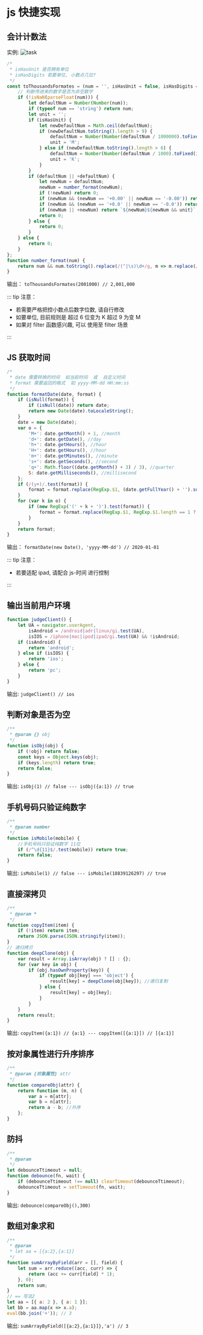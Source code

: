 # js 快捷实现

## 会计计数法

实例: ![task](./image/AccountingMethod.png)

```javascript
/*
 * isHasUnit 是否拥有单位
 * isHasDigits 若要单位, 小数点几位?
 */
const toThousandsFormates = (num = '', isHasUnit = false, isHasDigits = 0) => {
	// 判断传进来的数字是否为非空数字
	if (!isNaN(parseFloat(num))) {
		let defaultNum = Number(Number(num));
		if (typeof num == 'string') return num;
		let unit = '';
		if (isHasUnit) {
			let newDefaultNum = Math.ceil(defaultNum);
			if (newDefaultNum.toString().length > 9) {
				defaultNum = Number(Number(defaultNum / 1000000).toFixed(isHasDigits));
				unit = 'M';
			} else if (newDefaultNum.toString().length > 6) {
				defaultNum = Number(Number(defaultNum / 1000).toFixed(isHasDigits));
				unit = 'K';
			}
		}
		if (defaultNum || +defaultNum) {
			let newNum = defaultNum;
			newNum = number_format(newNum);
			if (!newNum) return 0;
			if (newNum && (newNum == '+0.00' || newNum == '-0.00')) return 0;
			if (newNum && (newNum == '+0.0' || newNum == '-0.0')) return 0;
			if (newNum || +newNum) return `${newNum}${newNum && unit}`;
			return 0;
		} else {
			return 0;
		}
	} else {
		return 0;
	}
};
function number_format(num) {
	return num && num.toString().replace(/(^|\s)\d+/g, m => m.replace(/(?=(?!\b)(\d{3})+$)/g, ','));
}
```

输出： `toThousandsFormates(2001000) // 2,001,000`

::: tip 注意：

- 若需要严格把控小数点后数字位数, 请自行修改
- 如要单位, 目前规则是 超过 6 位变为 K 超过 9 为变 M
- 如果对 filter 函数感兴趣, 可以 使用至 filter 场景

:::

## JS 获取时间

```javascript
/*
 * date 需要转换的时间  如当前时间  或  自定义时间
 * format 需要返回的格式  如 yyyy-MM-dd HH:mm:ss
 */
function formatDate(date, format) {
	if (isNull(format)) {
		if (isNull(date)) return date;
		return new Date(date).toLocaleString();
	}
	date = new Date(date);
	var o = {
		'M+': date.getMonth() + 1, //month
		'd+': date.getDate(), //day
		'h+': date.getHours(), //hour
		'H+': date.getHours(), //hour
		'm+': date.getMinutes(), //minute
		's+': date.getSeconds(), //second
		'q+': Math.floor((date.getMonth() + 3) / 3), //quarter
		S: date.getMilliseconds(), //millisecond
	};
	if (/(y+)/.test(format)) {
		format = format.replace(RegExp.$1, (date.getFullYear() + '').substr(4 - RegExp.$1.length));
	}
	for (var k in o) {
		if (new RegExp('(' + k + ')').test(format)) {
			format = format.replace(RegExp.$1, RegExp.$1.length == 1 ? o[k] : ('00' + o[k]).substr(('' + o[k]).length));
		}
	}
	return format;
}
```

输出： `formatDate(new Date(), 'yyyy-MM-dd') // 2020-01-01`

::: tip 注意：

- 若要适配 ipad, 请配合 js-时间 进行控制

:::

## 输出当前用户环境

```javascript
function judgeClient() {
	let UA = navigator.userAgent,
		isAndroid = /android|adr|linux/gi.test(UA),
		isIOS = /iphone|mac|ipod|ipad/gi.test(UA) && !isAndroid;
	if (isAndroid) {
		return 'android';
	} else if (isIOS) {
		return 'ios';
	} else {
		return 'pc';
	}
}
```

输出: `judgeClient() // ios`

## 判断对象是否为空

```javascript
/**
 * @param {} obj
 */
function isObj(obj) {
	if (!obj) return false;
	const keys = Object.keys(obj);
	if (keys.length) return true;
	return false;
}
```

输出: `isObj(1) // false --- isObj({a:1}) // true `

## 手机号码只验证纯数字

```javascript
/**
 * @param number
 */
function isMobile(mobile) {
	//手机号码只验证纯数字 11位
	if (/^\d{11}$/.test(mobile)) return true;
	return false;
}
```

输出: `isMobile(1) // false --- isMobile(18839126297) // true `

## 直接深拷贝

```javascript
/**
 * @param *
 */
function copyItem(item) {
	if (!item) return item;
	return JSON.parse(JSON.stringify(item));
}
// 递归拷贝
function deepClone(obj) {
	var result = Array.isArray(obj) ? [] : {};
	for (var key in obj) {
		if (obj.hasOwnProperty(key)) {
			if (typeof obj[key] === 'object') {
				result[key] = deepClone(obj[key]); //递归复制
			} else {
				result[key] = obj[key];
			}
		}
	}
	return result;
}
```

输出: `copyItem({a:1}) // {a:1} --- copyItem([{a:1}]) // [{a:1}] `

## 按对象属性进行升序排序

```javascript
/**
 * @param {对象属性} attr
 */
function compareObj(attr) {
	return function (m, n) {
		var a = m[attr];
		var b = n[attr];
		return a - b; //升序
	};
}
```

## 防抖

```javascript
/**
 * @param
 */
let debounceTtimeout = null;
function debounce(fn, wait) {
	if (debounceTtimeout !== null) clearTimeout(debounceTtimeout);
	debounceTtimeout = setTimeout(fn, wait);
}
```

输出: `debounce(compareObj(),300)`

## 数组对象求和

```javascript
/**
 * @param
 * let aa = [{a:2},{a:1}]
 */
function sumArrayByField(arr = [], field) {
	let sum = arr.reduce((acc, curr) => {
		return (acc += curr[field] * 1);
	}, 0);
	return sum;
}
// == 写法2
let aa = [{ a: 2 }, { a: 1 }];
let bb = aa.map(x => x.a);
eval(bb.join('+')); // 3
```

输出: `sumArrayByField([{a:2},{a:1}]},'a') // 3`

